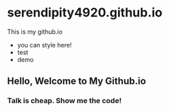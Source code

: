# serendipity4920.github.io
This is my github.io
- you can style here!
- test
- demo
## Hello, Welcome to My Github.io
### Talk is cheap. Show me the code!
